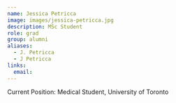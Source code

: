 ```yaml
---
name: Jessica Petricca
image: images/jessica-petricca.jpg
description: MSc Student
role: grad
group: alumni
aliases:
  - J. Petricca
  - J Petricca
links:
  email: 
---
```


Current Position: Medical Student, University of Toronto
